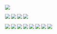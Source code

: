 ![](https://cdn.jsdelivr.net/gh/lyhcc/Picture_Repository/img/20191019221404.png)


![](https://cdn.jsdelivr.net/gh/lyhcc/Picture_Repository/img/20191019221906.png)
![](https://cdn.jsdelivr.net/gh/lyhcc/Picture_Repository/img/20191019221951.png)
![](https://cdn.jsdelivr.net/gh/lyhcc/Picture_Repository/img/20191019222029.png)
![](https://cdn.jsdelivr.net/gh/lyhcc/Picture_Repository/img/20191019222303.png)

![](https://cdn.jsdelivr.net/gh/lyhcc/Picture_Repository/img/20191019222416.png)
![](https://cdn.jsdelivr.net/gh/lyhcc/Picture_Repository/img/20191019222538.png)
![](https://cdn.jsdelivr.net/gh/lyhcc/Picture_Repository/img/20191019222624.png)
![](https://cdn.jsdelivr.net/gh/lyhcc/Picture_Repository/img/20191019222644.png)
![](https://cdn.jsdelivr.net/gh/lyhcc/Picture_Repository/img/20191019222748.png)
![](https://cdn.jsdelivr.net/gh/lyhcc/Picture_Repository/img/20191019222835.png)
![](https://cdn.jsdelivr.net/gh/lyhcc/Picture_Repository/img/20191019222851.png)
![](https://cdn.jsdelivr.net/gh/lyhcc/Picture_Repository/img/20191019222902.png)
